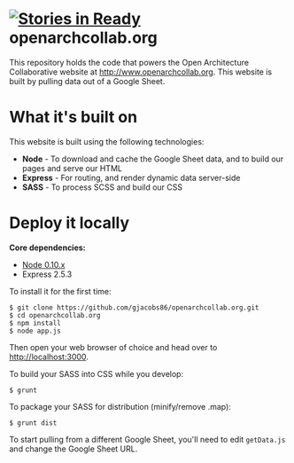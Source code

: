 [![Stories in Ready](https://badge.waffle.io/gjacobs86/openarchcollab.org.png?label=ready&title=Ready)](https://waffle.io/gjacobs86/openarchcollab.org?utm_source=badge)
openarchcollab.org
=======

This repository holds the code that powers the Open Architecture Collaborative website at http://www.openarchcollab.org. This website is built by pulling data out of a Google Sheet.

# What it's built on

This website is built using the following technologies:
* **Node** - To download and cache the Google Sheet data, and to build our pages and serve our HTML
* **Express** - For routing, and render dynamic data server-side
* **SASS** - To process SCSS and build our CSS

# Deploy it locally

**Core dependencies:**
* [Node 0.10.x](https://github.com/codeforamerica/howto/blob/master/Node.js.md)
* Express 2.5.3

To install it for the first time:

```
$ git clone https://github.com/gjacobs86/openarchcollab.org.git
$ cd openarchcollab.org
$ npm install
$ node app.js
```

Then open your web browser of choice and head over to [http://localhost:3000](http://localhost:3000/).

To build your SASS into CSS while you develop:

```
$ grunt
```

To package your SASS for distribution (minify/remove .map):

```
$ grunt dist
```

To start pulling from a different Google Sheet, you'll need to edit `getData.js` and change the Google Sheet URL.

